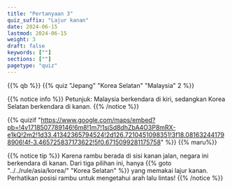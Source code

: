```yaml
---
title: "Pertanyaan 3"
quiz_suffix: "Lajur kanan"
date: 2024-06-15
lastmod: 2024-06-15
weight: 3
draft: false
keywords: [""]
sections: [""]
pagetype: "quiz"
---
```


{{% qb %}}
{{% quiz "Jepang" "Korea Selatan" "Malaysia" 2 %}}


{{% notice info %}}
Petunjuk: Malaysia berkendara di kiri, sedangkan Korea Selatan berkendara di kanan.
{{% /notice %}}

{{% quizif "https://www.google.com/maps/embed?pb=!4v1718507789146!6m8!1m7!1sjSd8dhZbA4O3P8mRX-e1kQ!2m2!1d33.41342365794524!2d126.7210451098351!3f18.081632441798906!4f-3.465725837173622!5f0.6715099281175758" %}}
{{% maru%}}



<div class="googlemap-if ansarea transparent-area">
{{% notice tip %}}
Karena rambu berada di sisi kanan jalan, negara ini berkendara di kanan. Dari tiga pilihan ini, hanya {{% goto "../../rule/asia/korea/" "Korea Selatan" %}} yang memakai lajur kanan. Perhatikan posisi rambu untuk mengetahui arah lalu lintas!
{{% /notice %}}

</div>
